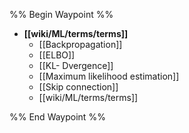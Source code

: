 %% Begin Waypoint %%
- **[[wiki/ML/terms/terms]]**
	- [[Backpropagation]]
	- [[ELBO]]
	- [[KL- Dvergence]]
	- [[Maximum likelihood estimation]]
	- [[Skip connection]]
	- [[wiki/ML/terms/terms]]

%% End Waypoint %%